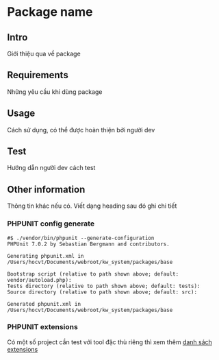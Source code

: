 # Package name

## Intro

Giới thiệu qua về package

## Requirements

Những yêu cầu khi dùng package

## Usage

Cách sử dụng, có thể được hoàn thiện bởi người dev

## Test

Hướng dẫn người dev cách test

## Other information 

Thông tin khác nếu có. Viết dạng heading sau đó ghi chi tiết

### PHPUNIT config generate

```
#$ ./vendor/bin/phpunit --generate-configuration 
PHPUnit 7.0.2 by Sebastian Bergmann and contributors.

Generating phpunit.xml in /Users/hocvt/Documents/webroot/kw_system/packages/base

Bootstrap script (relative to path shown above; default: vendor/autoload.php): 
Tests directory (relative to path shown above; default: tests): 
Source directory (relative to path shown above; default: src): 

Generated phpunit.xml in /Users/hocvt/Documents/webroot/kw_system/packages/base
```

### PHPUNIT extensions

Có một số project cần test với tool đặc thù riêng thì xem thêm [danh sách extensions](https://phpunit.de/extensions.html)